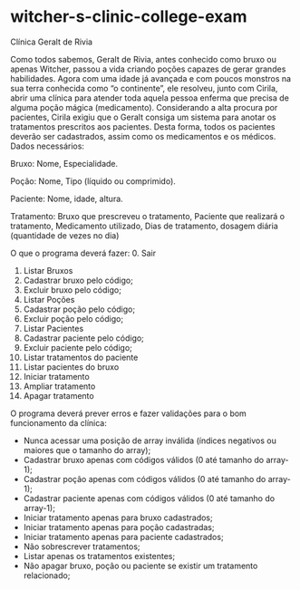 # witcher-s-clinic-college-exam
Clínica Geralt de Rivia

Como todos sabemos, Geralt de Rivia, antes conhecido como bruxo ou apenas Witcher, passou a vida criando
poções capazes de gerar grandes habilidades. Agora com uma idade já avançada e com poucos monstros na sua terra
conhecida como “o continente”, ele resolveu, junto com Cirila, abrir uma clínica para atender toda aquela pessoa enferma
que precisa de alguma poção mágica (medicamento).
Considerando a alta procura por pacientes, Cirila exigiu que o Geralt consiga um sistema para anotar os
tratamentos prescritos aos pacientes. Desta forma, todos os pacientes deverão ser cadastrados, assim como os
medicamentos e os médicos.
Dados necessários:

 Bruxo:
Nome, Especialidade.

 Poção:
Nome, Tipo (líquido ou comprimido).

 Paciente:
Nome, idade, altura.

 Tratamento:
Bruxo que prescreveu o tratamento, Paciente que realizará o tratamento, Medicamento utilizado, Dias
de tratamento, dosagem diária (quantidade de vezes no dia)

O que o programa deverá fazer:
0. Sair
1. Listar Bruxos
2. Cadastrar bruxo pelo código;
3. Excluir bruxo pelo código;
4. Listar Poções
5. Cadastrar poção pelo código;
6. Excluir poção pelo código;
7. Listar Pacientes
8. Cadastrar paciente pelo código;
9. Excluir paciente pelo código;
10. Listar tratamentos do paciente
11. Listar pacientes do bruxo
12. Iniciar tratamento
13. Ampliar tratamento
14. Apagar tratamento

O programa deverá prever erros e fazer validações para o bom funcionamento da clínica:

- Nunca acessar uma posição de array inválida (índices negativos ou maiores que o tamanho do array);
- Cadastrar bruxo apenas com códigos válidos (0 até tamanho do array-1); 
- Cadastrar poção apenas com códigos válidos (0 até tamanho do array-1);
- Cadastrar paciente apenas com códigos válidos (0 até tamanho do array-1);
- Iniciar tratamento apenas para bruxo cadastrados;
- Iniciar tratamento apenas para poção cadastradas;
- Iniciar tratamento apenas para paciente cadastrados;
- Não sobrescrever tratamentos;
- Listar apenas os tratamentos existentes;
- Não apagar bruxo, poção ou paciente se existir um tratamento relacionado;

